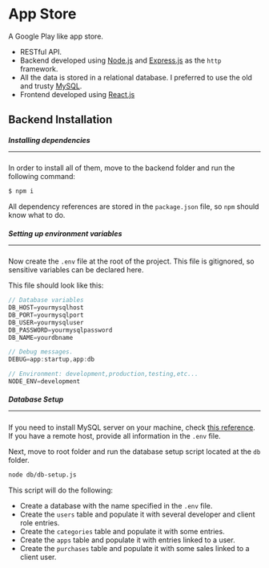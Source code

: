 # App Store

A Google Play like app store.
- RESTful API.
- Backend developed using [Node.js](https://nodejs.org/en/) and [Express.js](http://expressjs.com/en/) as the `http` framework.
- All the data is stored in a relational database. I preferred to use the old and trusty [MySQL](https://www.mysql.com/).
- Frontend developed using [React.js](https://reactjs.org/)

## Backend Installation

##### Installing dependencies <hr>

In order to install all of them, move to the backend folder and run the following command:

```sh
$ npm i
```

All dependency references are stored in the `package.json` file, so `npm` should know what to do.

##### Setting up environment variables <hr>

Now create the `.env` file at the root of the project. This file is gitignored, so sensitive variables can be declared here.

This file should look like this:

```js
// Database variables
DB_HOST=yourmysqlhost
DB_PORT=yourmysqlport
DB_USER=yourmysqluser
DB_PASSWORD=yourmysqlpassword
DB_NAME=yourdbname

// Debug messages.
DEBUG=app:startup,app:db

// Environment: development,production,testing,etc...
NODE_ENV=development
```

##### Database Setup <hr>

If you need to install MySQL server on your machine, check [this reference](https://dev.mysql.com/doc/refman/8.0/en/installing.html). If you have a remote host, provide all information in the `.env` file.

Next, move to root folder and run the database setup script located at the `db` folder.

```sh
node db/db-setup.js
```

This script will do the following:

- Create a database with the name specified in the `.env` file.
- Create the `users` table and populate it with several developer and client role entries.
- Create the `categories` table and populate it with some entries.
- Create the `apps` table and populate it with entries linked to a user.
- Create the `purchases` table and populate it with some sales linked to a client user.
